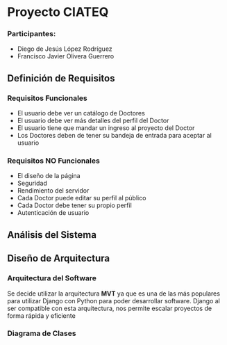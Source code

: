 # Proyecto CIATEQ
### Participantes:
- Diego de Jesús López Rodríguez
- Francisco Javier Olivera Guerrero
  
## Definición de Requisitos
### Requisitos Funcionales
- El usuario debe ver un catálogo de Doctores
- El usuario debe ver más detalles del perfil del Doctor
- El usuario tiene que mandar un ingreso al proyecto del Doctor
- Los Doctores deben de tener su bandeja de entrada para aceptar al usuario

### Requisitos NO Funcionales
- El diseño de la página
- Seguridad
- Rendimiento del servidor
- Cada Doctor puede editar su perfil al público
- Cada Doctor debe tener su propio perfil
- Autenticación de usuario

## Análisis del Sistema

## Diseño de Arquitectura
### Arquitectura del Software
Se decide utilizar la arquitectura **MVT** ya que es una de las más populares para utilizar Django con Python para poder desarrollar software. Django al ser compatible con esta arquitectura, nos permite escalar proyectos de forma rápida y eficiente
### Diagrama de Clases
